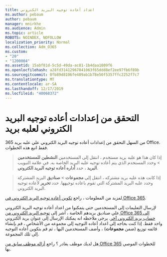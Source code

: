 ```yaml
---
title: اعداد أعاده توجيه البريد الكتروني
ms.author: pebaum
author: pebaum
manager: mnirkhe
ms.audience: Admin
ms.topic: article
ROBOTS: NOINDEX, NOFOLLOW
localization_priority: Normal
ms.collection: Adm_O365
ms.custom:
- "20"
- "1200004"
ms.assetid: 15abf81d-5c5d-49da-ac81-1b4daa1809f6
ms.openlocfilehash: a28fd31412967841063f65ddd8ef2ee97fb6f89b
ms.sourcegitcommit: 0fb89d8106fe409ab1b78e50f5357ffc2252f7c7
ms.translationtype: MT
ms.contentlocale: ar-SA
ms.lasthandoff: 12/17/2019
ms.locfileid: "40068372"
---
```

# <a name="check-the-email-forwarding-settings-for-a-mailbox"></a>التحقق من إعدادات أعاده توجيه البريد الكتروني لعلبه بريد

من السهل التحقق من إعدادات أعاده توجيه البريد الكتروني علي علبه بريد 365 Office. فقط اتبع هذه الخطوات.
  
> إذا كان هذا هو علبه بريد مستخدم ، انتقل إلى المستخدمين **النشطين** **للمستخدمين** \> وحدد المستخدم الذي يتم أعاده توجيه علبه البريد الخاصة به. في علامة التبويب **البريد** ، حدد **أداره أعاده توجيه البريد الكتروني**.

> إذا كانت هذه علبه بريد مشتركه ، انتقل إلى **مجموعات** \> **صناديق** البريد المشتركة وحدد علبه البريد المشتركة التي تقوم باعاده توجيهها. حدد **تحرير** لأعاده توجيه البريد الكتروني.

لمزيد من المعلومات ، راجع [تكوين أعاده توجيه البريد الكتروني في Office 365](https://docs.microsoft.com/office365/admin/email/configure-email-forwarding).
  
لإرسال التعليمات إلى المستخدمين حتى يتمكنوا من اعداد أعاده توجيه البريد الكتروني علي صناديق بريدهم الخاصة ، أشر إلى [توجيه البريد الكتروني من Office 365 إلى حساب بريد الكتروني آخر](https://support.office.com/article/Forward-email-from-Office-365-to-another-email-account-1ed4ee1e-74f8-4f53-a174-86b748ff6a0e). يرجى ملاحظه انه يمكنك الإرسال إلى عنوان بريد الكتروني واحد فقط. إذا كنت بحاجه إلى اعداد أعاده التوجيه إلى مجموعه من الأشخاص ، قم بإنشاء قائمه توزيع (ضمن **مجموعات**) ، وأضف المستخدمين اليها ، ثم قم بتكوين أعاده التوجيه إلى تلك المجموعة.
  
هل لديك موظف يغادر ؟ راجع [أزاله موظف سابق من Office 365](https://docs.microsoft.com/office365/admin/add-users/remove-former-employee) للخطوات الموصي بها.
